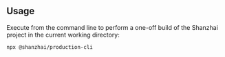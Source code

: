 ## Usage

Execute from the command line to perform a one-off build of the Shanzhai project
in the current working directory:

```
npx @shanzhai/production-cli
```
